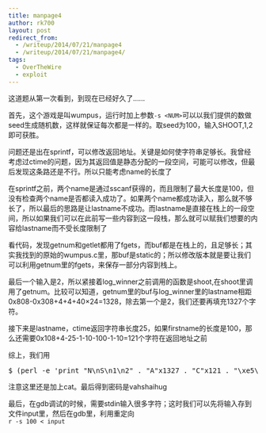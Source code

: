 ```yaml
---
title: manpage4
author: rk700
layout: post
redirect_from:
  - /writeup/2014/07/21/manpage4
  - /writeup/2014/07/21/manpage4/
tags:
  - OverTheWire
  - exploit
---
```

这道题从第一次看到，到现在已经好久了……

首先，这个游戏是叫wumpus，运行时加上参数`-s <NUM>`可以以我们提供的数做seed生成随机数，这样就保证每次都是一样的。取seed为100，输入SHOOT,1,2即可获胜。

问题还是出在sprintf，可以修改返回地址。关键是如何使字符串足够长。我曾经考虑过ctime的问题，因为其返回值是静态分配的一段空间，可能可以修改，但最后发现这条路还是不行。所以只能考虑name的长度了

在sprintf之前，两个name是通过sscanf获得的，而且限制了最大长度是100，但没有检查两个name是否都读入成功了。如果两个name都成功读入，那么就不够长了，所以最后的思路是让lastname不成功。而lastname是直接在栈上的一段空间，所以如果我们可以在此前写一些内容到这一段栈，那么就可以赋我们想要的内容给lastname而不受长度限制了

看代码，发现getnum和getlet都用了fgets，而buf都是在栈上的，且足够长；其实我找到的原始的wumpus.c里，那buf是static的；所以修改版本就是要让我们可以利用getnum里的fgets，来保存一部分内容到栈上。

最后一个输入是2，所以紧接着log\_winner之前调用的函数是shoot,在shoot里调用了getnum。比较可以知道，getnum里的buf与log\_winner里的lastname相距0x808-0x308+4+4+40&#215;24=1328，除去第一个是2，我们还要再填充1327个字符。

接下来是lastname，ctime返回字符串长度25，如果firstname的长度是100，那么还需要0x108+4-25-1-10-100-1-10=121个字符在返回地址之前

综上，我们用 

<pre class="lang:sh decode:true " >$ (perl -e 'print "N\nS\n1\n2" . "A"x1327 . "C"x121 . "\xe5\xd8\xff\xff" . "\n" . " "x155 . "B"x100 . "\n"';cat) | /manpage/manpage4 -s 100</pre>

注意这里还是加上cat。最后得到密码是vahshaihug

最后，在gdb调试的时候，需要stdin输入很多字符；这时我们可以先将输入存到文件input里，然后在gdb里，利用重定向  
`r -s 100 < input`
